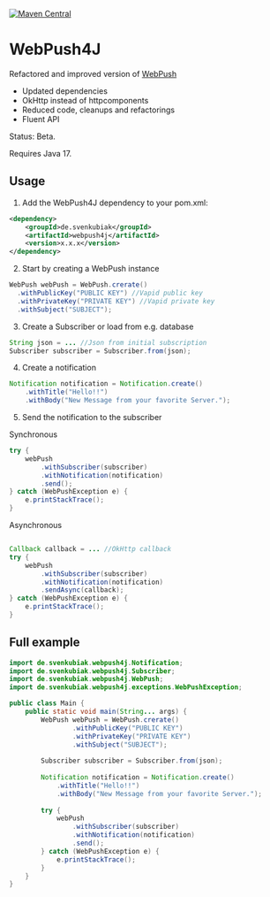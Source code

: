 [![Maven Central](https://maven-badges.herokuapp.com/maven-central/de.svenkubiak/webpush4j/badge.svg)](https://maven-badges.herokuapp.com/maven-central/de.svenkubiak/webpish4j)

WebPush4J
================

Refactored and improved version of [WebPush](https://github.com/web-push-libs/webpush-java)

- Updated dependencies
- OkHttp instead of httpcomponents
- Reduced code, cleanups and refactorings
- Fluent API

Status: Beta.

Requires Java 17.

Usage
------------------

1. Add the WebPush4J dependency to your pom.xml:

```xml
<dependency>
    <groupId>de.svenkubiak</groupId>
    <artifactId>webpush4j</artifactId>
    <version>x.x.x</version>
</dependency>
```

2. Start by creating a WebPush instance

```java
WebPush webPush = WebPush.crerate()
  .withPublicKey("PUBLIC KEY") //Vapid public key
  .withPrivateKey("PRIVATE KEY") //Vapid private key
  .withSubject("SUBJECT");
```	

3. Create a Subscriber or load from e.g. database

```java
String json = ... //Json from initial subscription
Subscriber subscriber = Subscriber.from(json);
```	

4. Create a notification

```java
Notification notification = Notification.create()
    .withTitle("Hello!!")
    .withBody("New Message from your favorite Server.");
```	

5. Send the notification to the subscriber

Synchronous

```java
try {
    webPush
        .withSubscriber(subscriber)
        .withNotification(notification)
        .send();
} catch (WebPushException e) {
    e.printStackTrace();
}
```	

Asynchronous

```java

Callback callback = ... //OkHttp callback
try {
    webPush
        .withSubscriber(subscriber)
        .withNotification(notification)
        .sendAsync(callback);
} catch (WebPushException e) {
    e.printStackTrace();
}
```	

Full example
------------------

```java
import de.svenkubiak.webpush4j.Notification;
import de.svenkubiak.webpush4j.Subscriber;
import de.svenkubiak.webpush4j.WebPush;
import de.svenkubiak.webpush4j.exceptions.WebPushException;

public class Main {
    public static void main(String... args) {
        WebPush webPush = WebPush.crerate()
                .withPublicKey("PUBLIC KEY")
                .withPrivateKey("PRIVATE KEY")
                .withSubject("SUBJECT");
        
        Subscriber subscriber = Subscriber.from(json);
                
        Notification notification = Notification.create()
            .withTitle("Hello!!")
            .withBody("New Message from your favorite Server.");
        
        try {
            webPush
                .withSubscriber(subscriber)
                .withNotification(notification)
                .send();
        } catch (WebPushException e) {
            e.printStackTrace();
        }
    }
}

```	
